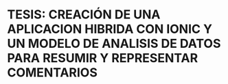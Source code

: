 # TESIS: CREACIÓN DE UNA APLICACION HIBRIDA CON IONIC Y UN MODELO DE ANALISIS DE DATOS PARA RESUMIR Y REPRESENTAR COMENTARIOS
